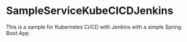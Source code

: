 # SampleServiceKubeCICDJenkins
This is a sample for Kubernetes Ci/CD with Jenkins with a simple Spring Boot App

